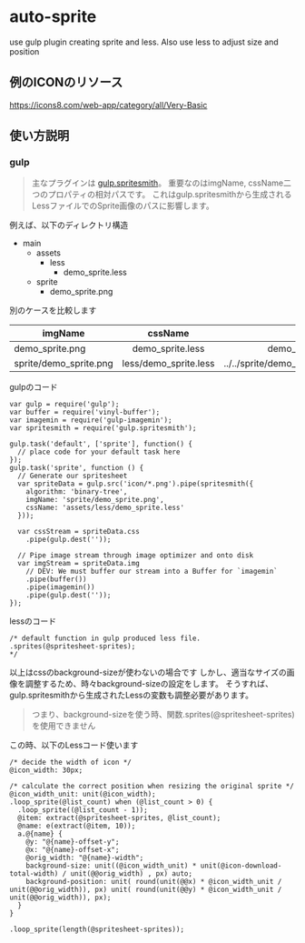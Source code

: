 # auto-sprite
use gulp plugin creating sprite and less. Also use less to adjust size and position

例のICONのリソース
---
https://icons8.com/web-app/category/all/Very-Basic

使い方説明
---
### gulp
> 主なプラグインは [gulp.spritesmith](https://github.com/twolfson/gulp.spritesmith)。
> 重要なのはimgName, cssName二つのプロパティの相対パスです。
> これはgulp.spritesmithから生成されるLessファイルでのSprite画像のパスに影響します。

例えば、以下のディレクトリ構造

* main
  * assets
    * less
      * demo_sprite.less
  * sprite
    * demo_sprite.png

別のケースを比較します

| imgName         | cssName           | sprite url  |
| --------------- |:-----------------:| -----------:|
| demo_sprite.png | demo_sprite.less  | demo_sprite.png |
| sprite/demo_sprite.png | less/demo_sprite.less  | ../../sprite/demo_sprite.png |


gulpのコード
```gulp
var gulp = require('gulp');
var buffer = require('vinyl-buffer');
var imagemin = require('gulp-imagemin');
var spritesmith = require('gulp.spritesmith');

gulp.task('default', ['sprite'], function() {
  // place code for your default task here
});
gulp.task('sprite', function () {
  // Generate our spritesheet
  var spriteData = gulp.src('icon/*.png').pipe(spritesmith({
    algorithm: 'binary-tree',
    imgName: 'sprite/demo_sprite.png',
    cssName: 'assets/less/demo_sprite.less'
  }));

  var cssStream = spriteData.css
    .pipe(gulp.dest(''));

  // Pipe image stream through image optimizer and onto disk
  var imgStream = spriteData.img
    // DEV: We must buffer our stream into a Buffer for `imagemin`
    .pipe(buffer())
    .pipe(imagemin())
    .pipe(gulp.dest(''));
});
```

lessのコード
```Less
/* default function in gulp produced less file.
.sprites(@spritesheet-sprites);
*/
```

以上はcssのbackground-sizeが使わないの場合です
しかし、適当なサイズの画像を調整するため、時々background-sizeの設定をします。
そうすれば、gulp.spritesmithから生成されたLessの変数も調整必要があります。
> つまり、background-sizeを使う時、関数.sprites(@spritesheet-sprites)を使用できません

この時、以下のLessコード使います
```LESS
/* decide the width of icon */ 
@icon_width: 30px;

/* calculate the correct position when resizing the original sprite */
@icon_width_unit: unit(@icon_width);
.loop_sprite(@list_count) when (@list_count > 0) {
  .loop_sprite((@list_count - 1));
  @item: extract(@spritesheet-sprites, @list_count);
  @name: e(extract(@item, 10));
  a.@{name} {
    @y: "@{name}-offset-y";
    @x: "@{name}-offset-x";
    @orig_width: "@{name}-width";
    background-size: unit((@icon_width_unit) * unit(@icon-download-total-width) / unit(@@orig_width) , px) auto;
    background-position: unit( round(unit(@@x) * @icon_width_unit / unit(@@orig_width)), px) unit( round(unit(@@y) * @icon_width_unit / unit(@@orig_width)), px);
  }
}

.loop_sprite(length(@spritesheet-sprites));
```
